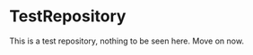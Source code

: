 TestRepository
==============

This is a test repository, nothing to be seen here. Move on now.  
 
 
   
     
   
          
     
     
  
    
   
    
   
 
  
   
 
 
   
 
 
 
